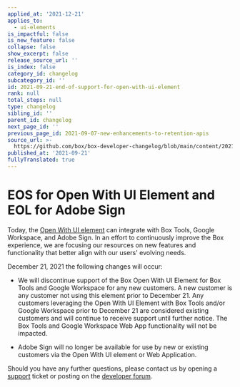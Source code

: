 ```yaml
---
applied_at: '2021-12-21'
applies_to:
  - ui-elements
is_impactful: false
is_new_feature: false
collapse: false
show_excerpt: false
release_source_url: ''
is_index: false
category_id: changelog
subcategory_id: ''
id: 2021-09-21-end-of-support-for-open-with-ui-element
rank: null
total_steps: null
type: changelog
sibling_id: ''
parent_id: changelog
next_page_id: ''
previous_page_id: 2021-09-07-new-enhancements-to-retention-apis
source_url: >-
  https://github.com/box/box-developer-changelog/blob/main/content/2021/09-21-end-of-support-for-open-with-ui-element.md
published_at: '2021-09-21'
fullyTranslated: true
---
```

# EOS for Open With UI Element and EOL for Adobe Sign

Today, the [Open With UI element][owuie] can integrate with Box Tools, Google Workspace, and Adobe Sign. In an effort to continuously improve the Box experience, we are focusing our resources on new features and functionality that better align with our users' evolving needs.

December 21, 2021 the following changes will occur:

* We will discontinue support of the Box Open With UI Element for Box Tools and Google Workspace for any new customers. A new customer is any customer not using this element prior to December 21. Any customers leveraging the Open With UI Element with Box Tools and/or Google Workspace prior to December 21 are considered existing customers and will continue to receive support until further notice. The Box Tools and Google Workspace Web App functionality will not be impacted.

* Adobe Sign will no longer be available for use by new or existing customers via the Open With UI element or Web Application.

Should you have any further questions, please contact us by opening a [support][support] ticket or posting on the [developer forum][forum].

[owuie]: g://embed/ui-elements/open-with

[support]: https://developer.box.com/support

[forum]: https://support.box.com/hc/en-us/community/topics/360001932973-Platform-and-Developer-Forum
